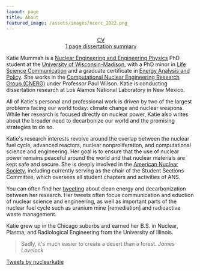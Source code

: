 ```yaml
---
layout: page
title: About
featured_image: /assets/images/ncerc_2022.png
---
```


<center><a href="/katie_mummah_cv.pdf" class="button">          CV          </a></center> <center><a href="/katie_mummah_cv.pdf" class="button">          1 page dissertation summary          </a></center>

Katie Mummah is a [Nuclear Engineering and Engineering Physics](https://www.engr.wisc.edu/department/engineering-physics/) PhD student at the [University of Wisconsin-Madison](https://www.wisc.edu), with a PhD minor in [Life Science Communication](https://lsc.wisc.edu/academic-programs/ph-d-minor/#ph-d-minor-alumni) and a graduate certificate in [Energy Analysis and Policy](https://eap.wisc.edu/). She works in the <a href="https://cnerg.github.io">Computational Nuclear Engineering Research Group (CNERG)</a> under Professor Paul Wilson. Katie is conducting dissertation research at Los Alamos National Laboratory in New Mexico.

All of Katie's personal and professional work is driven by two of the largest problems facing our world today: climate change and nuclear weapons. While her research is focused directly on nuclear power, Katie also writes about the broader need to decarbonize our world and the promising strategies to do so.

Katie's research interests revolve around the overlap between the nuclear fuel cycle, advanced reactors, nuclear nonproliferation, and computational science and engineering. Her goal is to ensure that the use of nuclear power remains peaceful around the world and that nuclear materials are kept safe and secure. She is deeply involved in the <a href="https://ans.org">American Nuclear Society</a>, including currently serving as the chair of the Student Sections Committee, which oversees all student chapters and activities of ANS.

You can often find her <a href="https://twitter.com/nuclearkatie">tweeting</a> about clean energy and decarbonization between her research. Her tweets often focus communication and eduction of nuclear science and engineering, as well as important parts of the nuclear fuel cycle such as uranium mine [remediation] and radioactive waste management.

Katie grew up in the Chicago suburbs and earned her B.S. in Nuclear, Plasma, and Radiological Engineering from the University of Illinois.

>Sadly, it's much easier to create a desert than a forest. <cite>James Lovelock</cite>

<!--<a href="/katie_mummah_cv.pdf" class="button">CV</a>-->

<!--- <a href="https://twitter.com/intent/tweet?button_hashtag=nuclearkatie&ref_src=twsrc%5Etfw" class="twitter-hashtag-button" data-show-count="false">Tweet #nuclearkatie</a><script async src="https://platform.twitter.com/widgets.js" charset="utf-8"></script> --->

<a class="twitter-timeline" data-theme="light" href="https://twitter.com/nuclearkatie?ref_src=twsrc%5Etfw">Tweets by nuclearkatie</a> <script async src="https://platform.twitter.com/widgets.js" charset="utf-8"></script>
